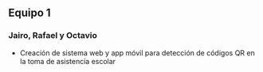 ## Equipo 1

### Jairo, Rafael y Octavio

- Creación de sistema web y app móvil para detección de códigos QR en la toma de asistencia escolar

